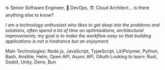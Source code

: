 ☕️ Senior Software Engineer, 🚀 DevOps, 🏗 Cloud Architect... is there anything else to know?

*I am a technology enthusiast who likes to get deep into the problems and solutions, often spend a lot of time on optimisations, architectural improvements; my goal is to make the workflow easy so that building applications is not a hindrance but an enjoyment.*

Main Technologies: Node.js, JavaScript, TypeScript, Lit/Polymer, Python, Bash, Ansible, Helm, Open API, Async API, OAuth
Looking to learn: Rust, Godot, Unity, Deno, Bun
